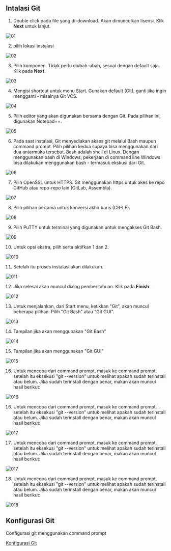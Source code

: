 ## Intalasi Git

1. Double click pada file yang di-download. Akan dimunculkan lisensi. Klik **Next** untuk lanjut.

![01](gambar/instal-git-1.png)

2. pilih lokasi instalasi

![02](gambar/instal-git-2.png)

3. Pilih komponen. Tidak perlu diubah-ubah, sesuai dengan default saja. Klik pada **Next**.

![03](gambar/instal-git-3.png)

4. Mengisi shortcut untuk menu Start. Gunakan default (Git), ganti jika ingin mengganti - misalnya Git VCS.

![04](gambar/instal-git-4.png)

5. Pilih editor yang akan digunakan bersama dengan Git. Pada pilihan ini, digunakan Notepad++.

![05](gambar/instal-git-5.png)

6. Pada saat instalasi, Git menyediakan akses git melalui Bash maupun command prompt. Pilih pilihan kedua supaya bisa menggunakan dari dua antarmuka tersebut. Bash adalah shell di Linux. Dengan menggunakan bash di Windows, pekerjaan di command line Windows bisa dilakukan menggunakan bash - termasuk ekskusi dari Git.

![06](gambar/instal-git-6.png)

7. Pilih OpenSSL untuk HTTPS. Git menggunakan https untuk akes ke repo GitHub atau repo-repo lain (GitLab, Assembla).

![07](gambar/instal-git-7.png)

8. Pilih pilihan pertama untuk konversi akhir baris (CR-LF).

![08](gambar/instal-git-8.png)

9. Pilih PuTTY untuk terminal yang digunakan untuk mengakses Git Bash.

![09](gambar/instal-git-9.png)

10. Untuk opsi ekstra, pilih serta aktifkan 1 dan 2.

![010](gambar/instal-git-10.png)

11. Setelah itu proses instalasi akan dilakukan.

![011](gambar/instal-git-11.png)

12. Jika selesai akan muncul dialog pemberitahuan. Klik pada **Finish**.

![012](gambar/instal-git-12.png)

13. Untuk menjalankan, dari Start menu, ketikkan "Git", akan muncul beberapa pilihan. Pilih "Git Bash" atau "Git GUI".
 
![013](gambar/instal-git-13.png)

14. Tampilan jika akan menggunakan "Git Bash"

![014](gambar/instal-git-14.png)

15. Tampilan jika akan menggunakan "Git GUI"

![015](gambar/instal-git-15.png)

16. Untuk mencoba dari command prompt, masuk ke command prompt, setelah itu eksekusi "git --version" untuk melihat apakah sudah terinstall atau belum. Jika sudah terinstall dengan benar, makan akan muncul hasil berikut:

![016](gambar/instal-git-16.png)

16. Untuk mencoba dari command prompt, masuk ke command prompt, setelah itu eksekusi "git --version" untuk melihat apakah sudah terinstall atau belum. Jika sudah terinstall dengan benar, makan akan muncul hasil berikut:

![017](gambar/instal-git-16.png)

17. Untuk mencoba dari command prompt, masuk ke command prompt, setelah itu eksekusi "git --version" untuk melihat apakah sudah terinstall atau belum. Jika sudah terinstall dengan benar, makan akan muncul hasil berikut:

![017](gambar/instal-git-17.png)

18. Untuk mencoba dari command prompt, masuk ke command prompt, setelah itu eksekusi "git --version" untuk melihat apakah sudah terinstall atau belum. Jika sudah terinstall dengan benar, makan akan muncul hasil berikut:

![018](gambar/instal-git-18.png)


## Konfigurasi Git

Configurasi git menggunakan command prompt

[Konfigurasi Git](gambar/konfigurasi-git.png)
 